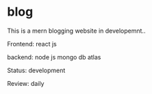 # blog

This is a mern blogging website in developemnt..

Frontend:
react js

backend: 
node js
mongo db atlas


Status: development

Review: daily
